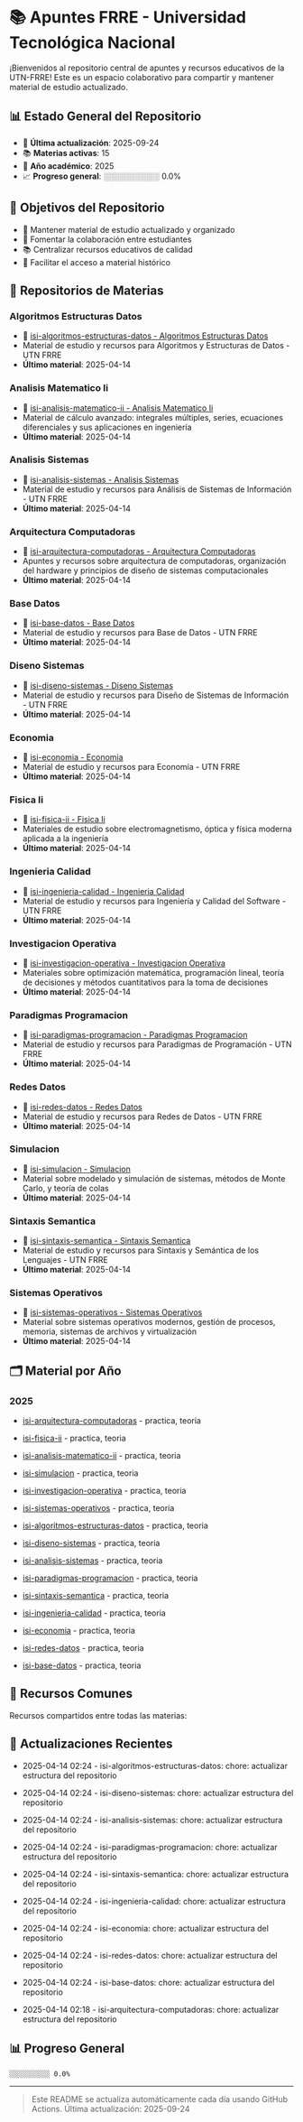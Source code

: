 # 📚 Apuntes FRRE - Universidad Tecnológica Nacional

¡Bienvenidos al repositorio central de apuntes y recursos educativos de la UTN-FRRE! Este es un espacio colaborativo para compartir y mantener material de estudio actualizado.

## 📊 Estado General del Repositorio

- 📅 **Última actualización**: 2025-09-24
- 📚 **Materias activas**: 15
- 📆 **Año académico**: 2025
- 📈 **Progreso general**: ░░░░░░░░░░ 0.0%

## 🎯 Objetivos del Repositorio

- 📝 Mantener material de estudio actualizado y organizado
- 🤝 Fomentar la colaboración entre estudiantes
- 📚 Centralizar recursos educativos de calidad
- 🔄 Facilitar el acceso a material histórico

## 📝 Repositorios de Materias


### Algoritmos Estructuras Datos
- 📁 [isi-algoritmos-estructuras-datos - Algoritmos Estructuras Datos](https://github.com/apuntes-frre/isi-algoritmos-estructuras-datos)
- Material de estudio y recursos para Algoritmos y Estructuras de Datos - UTN FRRE
- **Último material**: 2025-04-14

### Analisis Matematico Ii
- 📁 [isi-analisis-matematico-ii - Analisis Matematico Ii](https://github.com/apuntes-frre/isi-analisis-matematico-ii)
- Material de cálculo avanzado: integrales múltiples, series, ecuaciones diferenciales y sus aplicaciones en ingeniería
- **Último material**: 2025-04-14

### Analisis Sistemas
- 📁 [isi-analisis-sistemas - Analisis Sistemas](https://github.com/apuntes-frre/isi-analisis-sistemas)
- Material de estudio y recursos para Análisis de Sistemas de Información - UTN FRRE
- **Último material**: 2025-04-14

### Arquitectura Computadoras
- 📁 [isi-arquitectura-computadoras - Arquitectura Computadoras](https://github.com/apuntes-frre/isi-arquitectura-computadoras)
- Apuntes y recursos sobre arquitectura de computadoras, organización del hardware y principios de diseño de sistemas computacionales
- **Último material**: 2025-04-14

### Base Datos
- 📁 [isi-base-datos - Base Datos](https://github.com/apuntes-frre/isi-base-datos)
- Material de estudio y recursos para Base de Datos - UTN FRRE
- **Último material**: 2025-04-14

### Diseno Sistemas
- 📁 [isi-diseno-sistemas - Diseno Sistemas](https://github.com/apuntes-frre/isi-diseno-sistemas)
- Material de estudio y recursos para Diseño de Sistemas de Información - UTN FRRE
- **Último material**: 2025-04-14

### Economia
- 📁 [isi-economia - Economia](https://github.com/apuntes-frre/isi-economia)
- Material de estudio y recursos para Economía - UTN FRRE
- **Último material**: 2025-04-14

### Fisica Ii
- 📁 [isi-fisica-ii - Fisica Ii](https://github.com/apuntes-frre/isi-fisica-ii)
- Materiales de estudio sobre electromagnetismo, óptica y física moderna aplicada a la ingeniería
- **Último material**: 2025-04-14

### Ingenieria Calidad
- 📁 [isi-ingenieria-calidad - Ingenieria Calidad](https://github.com/apuntes-frre/isi-ingenieria-calidad)
- Material de estudio y recursos para Ingeniería y Calidad del Software - UTN FRRE
- **Último material**: 2025-04-14

### Investigacion Operativa
- 📁 [isi-investigacion-operativa - Investigacion Operativa](https://github.com/apuntes-frre/isi-investigacion-operativa)
- Materiales sobre optimización matemática, programación lineal, teoría de decisiones y métodos cuantitativos para la toma de decisiones
- **Último material**: 2025-04-14

### Paradigmas Programacion
- 📁 [isi-paradigmas-programacion - Paradigmas Programacion](https://github.com/apuntes-frre/isi-paradigmas-programacion)
- Material de estudio y recursos para Paradigmas de Programación - UTN FRRE
- **Último material**: 2025-04-14

### Redes Datos
- 📁 [isi-redes-datos - Redes Datos](https://github.com/apuntes-frre/isi-redes-datos)
- Material de estudio y recursos para Redes de Datos - UTN FRRE
- **Último material**: 2025-04-14

### Simulacion
- 📁 [isi-simulacion - Simulacion](https://github.com/apuntes-frre/isi-simulacion)
- Material sobre modelado y simulación de sistemas, métodos de Monte Carlo, y teoría de colas
- **Último material**: 2025-04-14

### Sintaxis Semantica
- 📁 [isi-sintaxis-semantica - Sintaxis Semantica](https://github.com/apuntes-frre/isi-sintaxis-semantica)
- Material de estudio y recursos para Sintaxis y Semántica de los Lenguajes - UTN FRRE
- **Último material**: 2025-04-14

### Sistemas Operativos
- 📁 [isi-sistemas-operativos - Sistemas Operativos](https://github.com/apuntes-frre/isi-sistemas-operativos)
- Material sobre sistemas operativos modernos, gestión de procesos, memoria, sistemas de archivos y virtualización
- **Último material**: 2025-04-14


## 🗂 Material por Año


### 2025

- [isi-arquitectura-computadoras](https://github.com/apuntes-frre/isi-arquitectura-computadoras/tree/main/notes/2025) - practica, teoria

- [isi-fisica-ii](https://github.com/apuntes-frre/isi-fisica-ii/tree/main/notes/2025) - practica, teoria

- [isi-analisis-matematico-ii](https://github.com/apuntes-frre/isi-analisis-matematico-ii/tree/main/notes/2025) - practica, teoria

- [isi-simulacion](https://github.com/apuntes-frre/isi-simulacion/tree/main/notes/2025) - practica, teoria

- [isi-investigacion-operativa](https://github.com/apuntes-frre/isi-investigacion-operativa/tree/main/notes/2025) - practica, teoria

- [isi-sistemas-operativos](https://github.com/apuntes-frre/isi-sistemas-operativos/tree/main/notes/2025) - practica, teoria

- [isi-algoritmos-estructuras-datos](https://github.com/apuntes-frre/isi-algoritmos-estructuras-datos/tree/main/notes/2025) - practica, teoria

- [isi-diseno-sistemas](https://github.com/apuntes-frre/isi-diseno-sistemas/tree/main/notes/2025) - practica, teoria

- [isi-analisis-sistemas](https://github.com/apuntes-frre/isi-analisis-sistemas/tree/main/notes/2025) - practica, teoria

- [isi-paradigmas-programacion](https://github.com/apuntes-frre/isi-paradigmas-programacion/tree/main/notes/2025) - practica, teoria

- [isi-sintaxis-semantica](https://github.com/apuntes-frre/isi-sintaxis-semantica/tree/main/notes/2025) - practica, teoria

- [isi-ingenieria-calidad](https://github.com/apuntes-frre/isi-ingenieria-calidad/tree/main/notes/2025) - practica, teoria

- [isi-economia](https://github.com/apuntes-frre/isi-economia/tree/main/notes/2025) - practica, teoria

- [isi-redes-datos](https://github.com/apuntes-frre/isi-redes-datos/tree/main/notes/2025) - practica, teoria

- [isi-base-datos](https://github.com/apuntes-frre/isi-base-datos/tree/main/notes/2025) - practica, teoria



## 📌 Recursos Comunes

Recursos compartidos entre todas las materias:


## 🔄 Actualizaciones Recientes


- 2025-04-14 02:24 - isi-algoritmos-estructuras-datos: chore: actualizar estructura del repositorio

- 2025-04-14 02:24 - isi-diseno-sistemas: chore: actualizar estructura del repositorio

- 2025-04-14 02:24 - isi-analisis-sistemas: chore: actualizar estructura del repositorio

- 2025-04-14 02:24 - isi-paradigmas-programacion: chore: actualizar estructura del repositorio

- 2025-04-14 02:24 - isi-sintaxis-semantica: chore: actualizar estructura del repositorio

- 2025-04-14 02:24 - isi-ingenieria-calidad: chore: actualizar estructura del repositorio

- 2025-04-14 02:24 - isi-economia: chore: actualizar estructura del repositorio

- 2025-04-14 02:24 - isi-redes-datos: chore: actualizar estructura del repositorio

- 2025-04-14 02:24 - isi-base-datos: chore: actualizar estructura del repositorio

- 2025-04-14 02:18 - isi-arquitectura-computadoras: chore: actualizar estructura del repositorio


## 📊 Progreso General

```
░░░░░░░░░░ 0.0%
```

---
> Este README se actualiza automáticamente cada día usando GitHub Actions.
> Última actualización: 2025-09-24